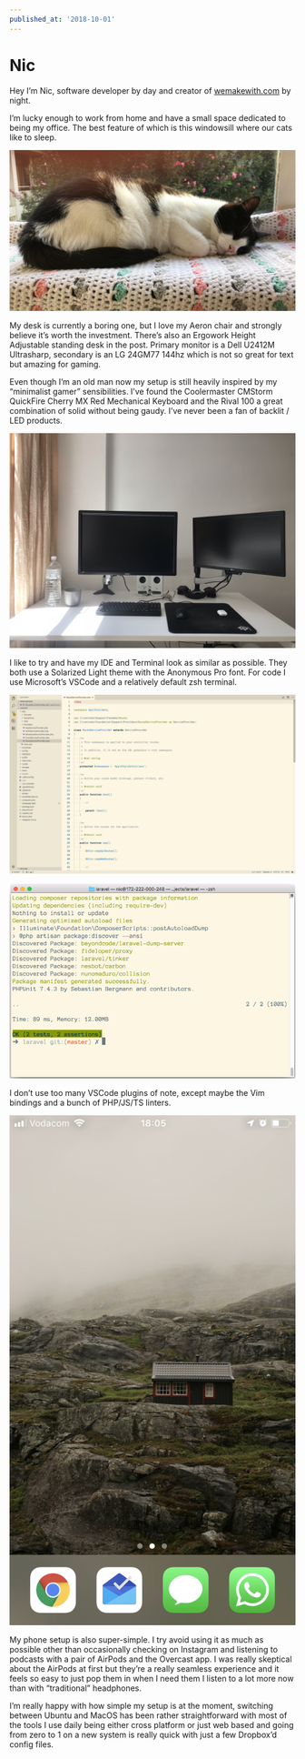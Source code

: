 ```yaml
---
published_at: '2018-10-01'
---
```


# Nic

Hey I’m Nic, software developer by day and creator of [wemakewith.com](https://wemakewith.com) by night.

I’m lucky enough to work from home and have a small space dedicated to being my office. The best feature of which is this windowsill where our cats like to sleep.

![Cat sleeping on my windowsill](images/belly.jpg)

My desk is currently a boring one, but I love my Aeron chair and strongly believe it’s worth the investment. There’s also an Ergowork Height Adjustable standing desk in the post. Primary monitor is a Dell U2412M Ultrasharp, secondary is an LG 24GM77 144hz which is not so great for text but amazing for gaming.

Even though I’m an old man now my setup is still heavily inspired by my “minimalist gamer” sensibilities. I’ve found the Coolermaster CMStorm QuickFire Cherry MX Red Mechanical Keyboard and the Rival 100 a great combination of solid without being gaudy. I’ve never been a fan of backlit / LED products.

![My temporary desk](images/desk.jpg)

I like to try and have my IDE and Terminal look as similar as possible. They both use a Solarized Light theme with the Anonymous Pro font. For code I use Microsoft’s VSCode and a relatively default zsh terminal.

![VSCode with Solarized Light](images/ide.png)

![Terminal with oh-my-zsg](images/terminal.png)

I don’t use too many VSCode plugins of note, except maybe the Vim bindings and a bunch of PHP/JS/TS linters.

![Empty home screen](images/phone.png)

My phone setup is also super-simple. I try avoid using it as much as possible other than occasionally checking on Instagram and listening to podcasts with a pair of AirPods and the Overcast app. I was really skeptical about the AirPods at first but they’re a really seamless experience and it feels so easy to just pop them in when I need them I listen to a lot more now than with “traditional” headphones.

I’m really happy with how simple my setup is at the moment, switching between Ubuntu and MacOS has been rather straightforward with most of the tools I use daily being either cross platform or just web based and going from zero to 1 on a new system is really quick with just a few Dropbox’d config files.
